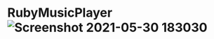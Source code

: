 # RubyMusicPlayer![Screenshot 2021-05-30 183030](https://user-images.githubusercontent.com/100885766/179673121-34dec545-b965-43b9-8d4a-ee9de5800a5b.png)
